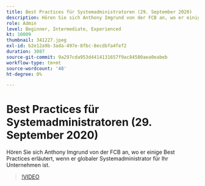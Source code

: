 ```yaml
---
title: Best Practices für Systemadministratoren (29. September 2020)
description: Hören Sie sich Anthony Imgrund von der FCB an, wo er einige Best Practices erläutert, wenn er globaler Systemadministrator für Ihr Unternehmen ist.
role: Admin
level: Beginner, Intermediate, Experienced
kt: 10009
thumbnail: 341227.jpeg
exl-id: b2e12a9b-3ada-497e-8fbc-8ecdbfa4fef2
duration: 3087
source-git-commit: 9a297cda953d4414131657f9ac84580aea0eabeb
workflow-type: tm+mt
source-wordcount: '48'
ht-degree: 0%

---
```


# Best Practices für Systemadministratoren (29. September 2020)

Hören Sie sich Anthony Imgrund von der FCB an, wo er einige Best Practices erläutert, wenn er globaler Systemadministrator für Ihr Unternehmen ist.

>[!VIDEO](https://video.tv.adobe.com/v/341227/?quality=12&learn=on)
